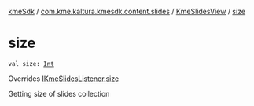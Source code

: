 [kmeSdk](../../index.md) / [com.kme.kaltura.kmesdk.content.slides](../index.md) / [KmeSlidesView](index.md) / [size](./size.md)

# size

`val size: `[`Int`](https://kotlinlang.org/api/latest/jvm/stdlib/kotlin/-int/index.html)

Overrides [IKmeSlidesListener.size](../-i-kme-slides-listener/size.md)

Getting size of slides collection

